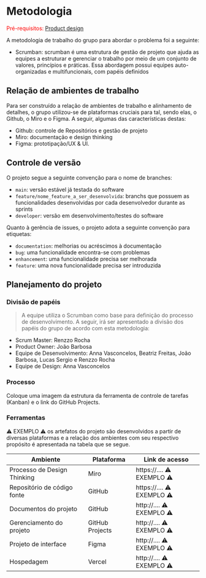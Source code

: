 
# Metodologia

<span style="color:red">Pré-requisitos: <a href="03-Product-design.md"> Product design</a></span>

A metodologia de trabalho do grupo para abordar o problema foi a seguinte:

- Scrumban: scrumban é uma estrutura de gestão de projeto que ajuda as equipes a estruturar e gerenciar o trabalho por meio de um conjunto de valores, princípios e práticas. Essa abordagem possui equipes auto-organizadas e multifuncionais, com papéis definidos

## Relação de ambientes de trabalho

Para ser construído a relação de ambientes de trabalho e alinhamento de detalhes, o grupo utilizou-se de plataformas cruciais para tal, sendo elas, o Github, o Miro e o Figma. A seguir, algumas das características destas:

- Github: controle de Repositórios e gestão de projeto
- Miro: documentação e design thinking
- Figma: prototipação/UX & UI.

## Controle de versão

O projeto segue a seguinte convenção para o nome de branches:

- `main`: versão estável já testada do software
- `feature/nome_feature_a_ser_desenvolvida`: branchs que possuem as funcionalidades desenvolvidas por cada desenvolvedor durante as sprints 
- `developer`: versão em desenvolvimento/testes do software

Quanto à gerência de issues, o projeto adota a seguinte convenção para etiquetas:

- `documentation`: melhorias ou acréscimos à documentação
- `bug`: uma funcionalidade encontra-se com problemas
- `enhancement`: uma funcionalidade precisa ser melhorada
- `feature`: uma nova funcionalidade precisa ser introduzida

## Planejamento do projeto

###  Divisão de papéis

> A equipe utiliza o Scrumban como base para definição do processo de desenvolvimento. A seguir, irá ser apresentado a divisão dos papéis do grupo de acordo com esta metodologia:

- Scrum Master: Renzzo Rocha
- Product Owner: João Barbosa
- Equipe de Desenvolvimento: Anna Vasconcelos, Beatriz Freitas, João Barbosa, Lucas Sergio e Renzzo Rocha
- Equipe de Design: Anna Vasconcelos

### Processo

Coloque uma imagem da estrutura da ferramenta de controle de tarefas (Kanban) e o link do GitHub Projects.
 
### Ferramentas

⚠️ EXEMPLO ⚠️ os artefatos do projeto são desenvolvidos a partir de diversas plataformas e a relação dos ambientes com seu respectivo propósito é apresentada na tabela que se segue.

| Ambiente                            | Plataforma                         | Link de acesso                       |
|-------------------------------------|------------------------------------|--------------------------------------|
| Processo de Design Thinking         | Miro                               | https://....   ⚠️ EXEMPLO ⚠️        |
| Repositório de código fonte         | GitHub                             | https://....   ⚠️ EXEMPLO ⚠️        |
| Documentos do projeto               | GitHub                             | http://....    ⚠️ EXEMPLO ⚠️        |
| Gerenciamento do projeto            | GitHub Projects                    | http://....    ⚠️ EXEMPLO ⚠️        |
| Projeto de interface                | Figma                              | http://....    ⚠️ EXEMPLO ⚠️        |
| Hospedagem                          | Vercel                             | http://....    ⚠️ EXEMPLO ⚠️        |
 
